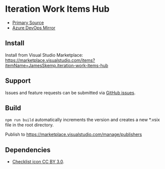 # Iteration Work Items Hub

- [Primary Source](https://git.ebacher-skemp.com/azure-devops/iteration-work-items-hub)
- [Azure DevOps Mirror](https://dev.azure.com/jamesrskemp/azure-devops-extensions/_git/iteration-work-items-hub)

## Install
Install from Visual Studio Marketplace: https://marketplace.visualstudio.com/items?itemName=JamesSkemp.iteration-work-items-hub

## Support
Issues and feature requests can be submitted via [GitHub issues](https://github.com/JamesSkemp/iteration-work-items-hub/issues).

## Build
`npm run build` automatically increments the version and creates a new *.vsix file in the root directory.

Publish to https://marketplace.visualstudio.com/manage/publishers

## Dependencies
- [Checklist icon CC BY 3.0](https://game-icons.net/1x1/delapouite/checklist.html).
